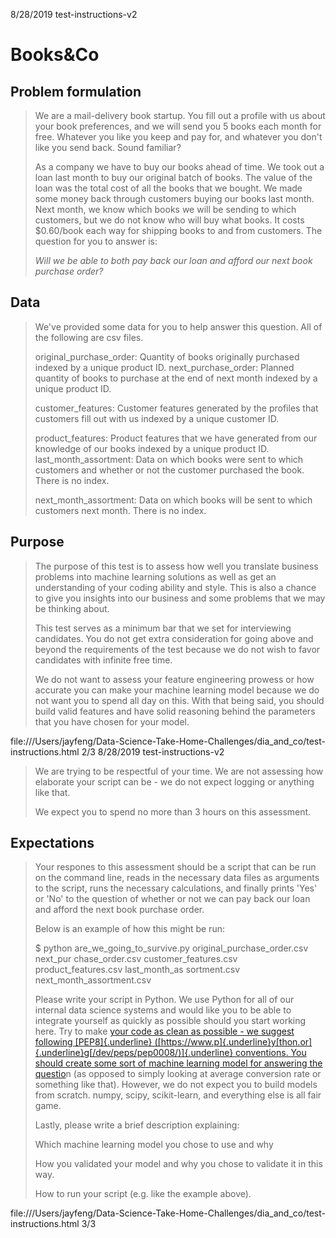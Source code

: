 8/28/2019 test-instructions-v2

# Books&Co

## Problem formulation

> We are a mail-delivery book startup. You fill out a profile with us
> about your book preferences, and we will send you 5 books each month
> for free. Whatever you like you keep and pay for, and whatever you
> don\'t like you send back. Sound familiar?
>
> As a company we have to buy our books ahead of time. We took out a
> loan last month to buy our original batch of books. The value of the
> loan was the total cost of all the books that we bought. We made some
> money back through customers buying our books last month. Next month,
> we know which books we will be sending to which customers, but we do
> not know who will buy what books. It costs \$0.60/book each way for
> shipping books to and from customers. The question for you to answer
> is:
>
> *Will we be able to both pay back our loan and afford our next book
> purchase order?*

## Data

> We\'ve provided some data for you to help answer this question. All of
> the following are csv files.
>
> original_purchase_order: Quantity of books originally purchased
> indexed by a unique product ID. next_purchase_order: Planned quantity
> of books to purchase at the end of next month indexed by a unique
> product ID.
>
> customer_features: Customer features generated by the profiles that
> customers fill out with us indexed by a unique customer ID.
>
> product_features: Product features that we have generated from our
> knowledge of our books indexed by a unique product ID.
> last_month_assortment: Data on which books were sent to which
> customers and whether or not the customer purchased the book. There is
> no index.
>
> next_month_assortment: Data on which books will be sent to which
> customers next month. There is no index.

## Purpose

> The purpose of this test is to assess how well you translate business
> problems into machine learning solutions as well as get an
> understanding of your coding ability and style. This is also a chance
> to give you insights into our business and some problems that we may
> be thinking about.
>
> This test serves as a minimum bar that we set for interviewing
> candidates. You do not get extra consideration for going above and
> beyond the requirements of the test because we do not wish to favor
> candidates with infinite free time.
>
> We do not want to assess your feature engineering prowess or how
> accurate you can make your machine learning model because we do not
> want you to spend all day on this. With that being said, you should
> build valid features and have solid reasoning behind the parameters
> that you have chosen for your model.

file:///Users/jayfeng/Data-Science-Take-Home-Challenges/dia_and_co/test-instructions.html
2/3 8/28/2019 test-instructions-v2

> We are trying to be respectful of your time. We are not assessing how
> elaborate your script can be - we do not expect logging or anything
> like that.
>
> We expect you to spend no more than 3 hours on this assessment.

## Expectations

> Your respones to this assessment should be a script that can be run on
> the command line, reads in the necessary data files as arguments to
> the script, runs the necessary calculations, and finally prints
> \'Yes\' or \'No\' to the question of whether or not we can pay back
> our loan and afford the next book purchase order.
>
> Below is an example of how this might be run:
>
> \$ python are_we_going_to_survive.py original_purchase_order.csv
> next_pur chase_order.csv customer_features.csv product_features.csv
> last_month_as sortment.csv next_month_assortment.csv
>
> Please write your script in Python. We use Python for all of our
> internal data science systems and would like you to be able to
> integrate yourself as quickly as possible should you start working
> here. Try to make [your code as clean as possible - we suggest
> following [PEP8]{.underline}
> ([https://www.p]{.underline}y[thon.or]{.underline}g[/dev/peps/pep0008/)]{.underline}
> conventions. You should create some sort of machine learning model for
> answering the questio](https://www.python.org/dev/peps/pep-0008/)n (as
> opposed to simply looking at average conversion rate or something like
> that). However, we do not expect you to build models from scratch.
> numpy, scipy, scikit-learn, and everything else is all fair game.
>
> Lastly, please write a brief description explaining:
>
> Which machine learning model you chose to use and why
>
> How you validated your model and why you chose to validate it in this
> way.
>
> How to run your script (e.g. like the example above).

file:///Users/jayfeng/Data-Science-Take-Home-Challenges/dia_and_co/test-instructions.html
3/3
